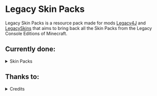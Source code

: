 # Legacy Skin Packs

Legacy Skin Packs is a resource pack made for mods [Legacy4J](https://modrinth.com/mod/legacy4j) and [LegacySkins](https://modrinth.com/mod/legacy-skins) that aims to bring back all the Skin Packs from the Legacy Console Editions of Minecraft.

## Currently done:

<details>
<summary>Skin Packs</summary>

**Key:**

✅ = Has been implemented

✖️ = Has been made as a Mash up by someone else

❌ = Not yet implemented

|**Skin Packs**|Implemented|Planned|
|-|-|-|
|Skin pack 1|✅|✅|
|Skin pack 2|✅|✅|
|Skin pack 3|✅|✅|
|Skin pack 4|✅|✅|
|Skin pack 5|✅|✅|
|Skin pack 6|✅|✅|
|MINECON 2015 Skin pack|✅|✅|
|MINECON 2016 Skin pack|✅|✅|
|MINECON Earth 2017 Skin Pack|✅|✅|
|Minecraft 1st Birthday Skin pack|✅|✅|
|Minecraft 2nd Birthday Skin pack|✅|✅|
|Minecraft 3rd Birthday Skin pack|✅|✅|
|Minecraft 4th Birthday Skin pack|✅|✅|
|Minecraft 5th Birthday Skin pack|✅|✅|
|Summer of Arcade Promotional Skin Pack|✅|✅|
|Halloween Skin pack|✅|✅|
|Festive Skin pack|✅|✅|
|Marvel Avengers Skin pack|✅|✅|
|Marvel Spider-Man Skin pack|✅|✅|
|Marvel Guardians of the Galaxy Skin pack|✅|✅|
|Doctor Who Skins Volume I Skin pack|❌|✅|
|Doctor Who Skins Volume II Skin Pack|❌|✅|
|The Simpsons Skin pack|✅|✅|
|Festive Mash-up pack|✅|✅|
|Halloween Mash-up pack|✅|✅|
|Biome Settlers Skin Pack 1|✅|✅|
|Biome Settlers Skin Pack 2|✅|✅|
|Strangers - Biome Settlers 3|✅|✅|
|Story Mode Skin Pack|✅|✅|
|Redstone Specialists Skin Pack|✅|✅|
|Villains Skin Pack|✅|✅|
|Campfire Tales Skin Pack|✅|✅|
|Final Fantasy XV Skin Pack|✅|✅|
|Mighty Morphin Power Rangers|✅|✅|
|Magic: The Gathering Skin Pack|✅|✅|
|Battle & Beasts Skin Pack|✅|✅|
|Battle & Beasts 2 Skin Pack|✅|✅|
|Star Wars Rebels Skin Pack|✅|✅|
|Star Wars Classic Skin Pack|✅|✅|
|Star Wars Prequel Skin Pack|✅|✅|
|Mini Game Heroes Skin Pack|❌|✅|
|Mini Game Masters Skin Pack|❌|✅|
|Chinese Mythology Mash-up pack|❌|✅|
|Fallout Mash-up pack|❌|[✖️](https://modrinth.com/resourcepack/fallout-mashup)|
|Greek Mythology Mash-up pack|❌|✅|
|Skyrim Mash-up pack|✅|✅|
|Adventure Time Mash-up pack|✅|✅|
|Stranger Things Skin Pack|✅|✅|
|Halo Mash-up pack|❌|✖️|
|Super Mario Mash-up pack|❌|[✖️](https://modrinth.com/resourcepack/super-mario-mash-up)|
|Mass Effect Mash-up pack|✅|✅|
|Egyptian Mythology Mash-up pack|✅|✅|
|Little Big Planet Mash-up pack|✅|✅|
|Festive 2016 Mash-up|✅|✅|
|Pirates of the Caribbean Mash-up pack|✅|✅|
|Nightmare Before Christmas Mash-up pack|❌|✅|
|Steven Universe Mash-up Pack|❌|✅|
|Toy Story Mash-up Pack|❌|✅|
|Norse Mythology Mash-up pack|❌|✅|



</details>



## Thanks to:

<details>
<summary>Credits</summary>

**MNTYROAD:** For recreating LCE models as CPM models, which were used to make SpawnOfZap, permdog99, and MacaroniWithTheMayonnaise's Skin packs. This project would not be possible without them.

**Pigzone00:** For creating & maintaining the skin packs list, organization and the resource pack.

**permdog99:** For recreating Skin packs 1, 2, 3, Minecraft 1st Birthday, Summer of Arcade, Halloween Charity, Battle & Beasts 1, 2 and helping to create the GitHub repo.

**MacaroniWithTheMayonnaise:** For recreating Skin packs 1, 3, Halloween Charity, Playstation Skin Pack 1, 2, 3.

**SpawnOfZap:** For recreating Skin packs Biome Settlers 1, Summer of Arcade.

**Raiden:** For recreating Skin packs Minecraft 2nd, 3rd & 5th Birthday (4th on Playstation), Campfire Tales, 2nd Birthday - PS3, Villains, Final Fantasy XV.

**Lyn:** For recreating Skyrim Mash-Up, LittleBigPlanet Mash-Up, Mass Effect Mash-Up, Simpsons, Power Rangers, Halloween 2015 Mash-Up, Star Wars Classic, Star Wars Rebels, Star Wars Prequel, Star Wars Sequel, Solo: A Star Wars Story, Marvel Avengers, Marvel Spider-Man, Marvel Guardians of the Galaxy, Adventure Time, Festive 2012, Festive 2014 Mash-Up, Classic Skin packs 1, 2, 3, 4, 5, 6, Minecon 2015 Pack, Stranger Things, Pirates of the Caribbean, Magic: The Gathering and 4th Birthday Skin Pack.

**Pretzel:** For recreating Skin pack MINECON Earth 2017.

**Lewis:** For recreating Skin packs Biome Settlers 1, Egyptian Mythology.

**UltiMario:** For recreating Skin pack Minecon 2016 & fixing issues with animation from the Battle & Beasts 2 skin pack.

**Daquavis:** For recreating Skin pack From the Shadows.
